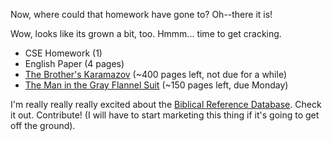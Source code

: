 Now, where could that homework have gone to?  Oh--there it is!

Wow, looks like its grown a bit, too.  Hmmm... time to get cracking.

<ul>
<li>CSE Homework (1)</li>
<li>English Paper (4 pages)</li>
<li><a href="http://search.barnesandnoble.com/booksearch/isbnInquiry.asp?isbn=0451527348">The Brother's Karamazov</a> (~400 pages left, not due for a while)</li>
<li><a href="http://search.barnesandnoble.com/booksearch/isbnInquiry.asp?isbn=1568582463">The Man in the Gray Flannel Suit</a> (~150 pages left, due Monday)</li>
</ul>

I'm really really really excited about the <a href="http://students.washington.edu/bribera/brd/">Biblical Reference Database</a>.  Check it out.  Contribute!  (I will have to start marketing this thing if it's going to get off the ground).
